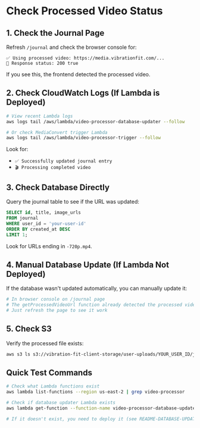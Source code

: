 # Check Processed Video Status

## 1. Check the Journal Page

Refresh `/journal` and check the browser console for:

```
✅ Using processed video: https://media.vibrationfit.com/...
📡 Response status: 200 true
```

If you see this, the frontend detected the processed video.

## 2. Check CloudWatch Logs (If Lambda is Deployed)

```bash
# View recent Lambda logs
aws logs tail /aws/lambda/video-processor-database-updater --follow

# Or check MediaConvert trigger Lambda
aws logs tail /aws/lambda/video-processor-trigger --follow
```

Look for:
- `✅ Successfully updated journal entry`
- `🎬 Processing completed video`

## 3. Check Database Directly

Query the journal table to see if the URL was updated:

```sql
SELECT id, title, image_urls 
FROM journal 
WHERE user_id = 'your-user-id'
ORDER BY created_at DESC 
LIMIT 1;
```

Look for URLs ending in `-720p.mp4`.

## 4. Manual Database Update (If Lambda Not Deployed)

If the database wasn't updated automatically, you can manually update it:

```bash
# In browser console on /journal page
# The getProcessedVideoUrl function already detected the processed video
# Just refresh the page to see it work
```

## 5. Check S3

Verify the processed file exists:

```bash
aws s3 ls s3://vibration-fit-client-storage/user-uploads/YOUR_USER_ID/journal/uploads/processed/ --recursive | grep -720p
```

## Quick Test Commands

```bash
# Check what Lambda functions exist
aws lambda list-functions --region us-east-2 | grep video-processor

# Check if database updater Lambda exists
aws lambda get-function --function-name video-processor-database-updater --region us-east-2

# If it doesn't exist, you need to deploy it (see README-DATABASE-UPDATER.md)
```

